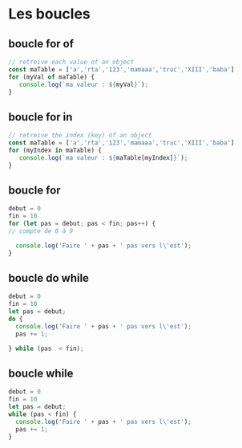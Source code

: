 # Les boucles

## boucle for of 
```js
// retreive each value of an object
const maTable = ['a','rta','123','mamaaa','truc','XIII','baba']
for (myVal of maTable) {
   console.log(`ma valeur : ${myVal}`);
}
```
## boucle for in 
```js
// retreive the index (key) of an object
const maTable = ['a','rta','123','mamaaa','truc','XIII','baba']
for (myIndex in maTable) {
   console.log(`ma valeur : ${maTable[myIndex]}`);
}
```

## boucle for
```js
debut = 0 
fin = 10 
for (let pas = debut; pas < fin; pas++) {
// compte de 0 à 9 

  console.log('Faire ' + pas + ' pas vers l\'est');
}
```

## boucle do while
```js
debut = 0 
fin = 10 
let pas = debut;
do {
  console.log('Faire ' + pas + ' pas vers l\'est');
  pas += 1;

} while (pas  < fin);
```

## boucle while
```js
debut = 0 
fin = 10 
let pas = debut;
while (pas < fin) {
  console.log('Faire ' + pas + ' pas vers l\'est');
  pas += 1;
}

```